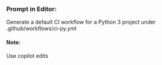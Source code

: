 ### Prompt in Editor:
Generate a default CI workflow for a Python 3 project under .github/workflows/ci-py.yml 

#### Note: 
Use copilot edits